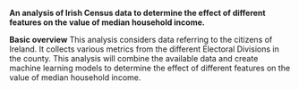 **An analysis of Irish Census data to determine the effect of different features on the value of median household income.**

**Basic overview**
This analysis considers data referring to the citizens of Ireland. It collects various metrics from the different Electoral Divisions in the county. This analysis will combine the available data and create machine learning models to determine the effect of different features on the value of median household income.  

